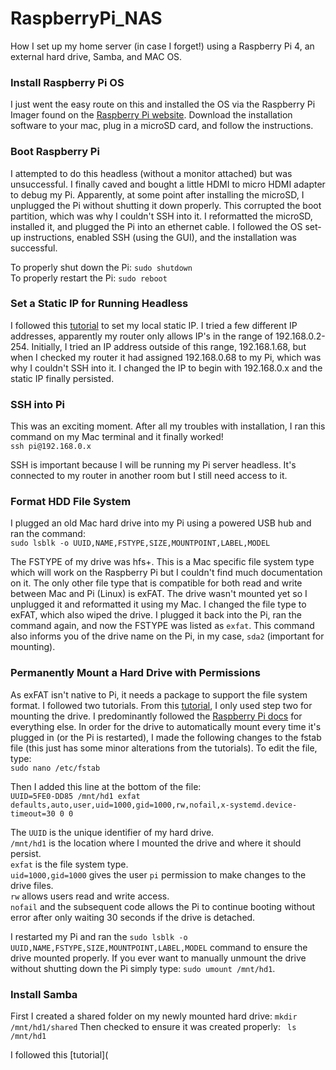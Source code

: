 # RaspberryPi_NAS
How I set up my home server (in case I forget!) using a Raspberry Pi 4, an external hard drive, Samba, and MAC OS.

### Install Raspberry Pi OS
I just went the easy route on this and installed the OS via the Raspberry Pi Imager found on the [Raspberry Pi website](https://www.raspberrypi.org/software/). Download the installation software to your mac, plug in a microSD card, and follow the instructions. 

### Boot Raspberry Pi
I attempted to do this headless (without a monitor attached) but was unsuccessful. I finally caved and bought a little HDMI to micro HDMI adapter to debug my Pi. Apparently, at some point after installing the microSD, I unplugged the Pi without shutting it down properly. This corrupted the boot partition, which was why I couldn't SSH into it. I reformatted the microSD, installed it, and plugged the Pi into an ethernet cable. I followed the OS set-up instructions, enabled SSH (using the GUI), and the installation was successful.    

To properly shut down the Pi: `sudo shutdown`    
To properly restart the Pi: `sudo reboot`   

### Set a Static IP for Running Headless
I followed this [tutorial](https://pimylifeup.com/raspberry-pi-static-ip-address/) to set my local static IP. I tried a few different IP addresses, apparently my router only allows IP's in the range of 192.168.0.2-254. Initially, I tried an IP address outside of this range, 192.168.1.68, but when I checked my router it had assigned 192.168.0.68 to my Pi, which was why I couldn't SSH into it. I changed the IP to begin with 192.168.0.x and the static IP finally persisted.

### SSH into Pi
This was an exciting moment. After all my troubles with installation, I ran this command on my Mac terminal and it finally worked!    
`ssh pi@192.168.0.x`    

SSH is important because I will be running my Pi server headless. It's connected to my router in another room but I still need access to it.

### Format HDD File System
I plugged an old Mac hard drive into my Pi using a powered USB hub and ran the command:   
`sudo lsblk -o UUID,NAME,FSTYPE,SIZE,MOUNTPOINT,LABEL,MODEL`   
         
The FSTYPE of my drive was hfs+. This is a Mac specific file system type which will work on the Raspberry Pi but I couldn't find much documentation on it. The only other file type that is compatible for both read and write between Mac and Pi (Linux) is exFAT. The drive wasn't mounted yet so I unplugged it and reformatted it using my Mac. I changed the file type to exFAT, which also wiped the drive. I plugged it back into the Pi, ran the command again, and now the FSTYPE was listed as `exfat`. This command also informs you of the drive name on the Pi, in my case, `sda2` (important for mounting).   

### Permanently Mount a Hard Drive with Permissions
As exFAT isn't native to Pi, it needs a package to support the file system format. I followed two tutorials. From this [tutorial](https://pimylifeup.com/raspberry-pi-exfat/), I only used step two for mounting the drive. I predominantly followed the [Raspberry Pi docs](https://www.raspberrypi.org/documentation/configuration/external-storage.md) for everything else. In order for the drive to automatically mount every time it's plugged in (or the Pi is restarted), I made the following changes to the fstab file (this just has some minor alterations from the tutorials). To edit the file, type:     
`sudo nano /etc/fstab`   

Then I added this line at the bottom of the file:   
`UUID=5FE0-DD85 /mnt/hd1 exfat defaults,auto,user,uid=1000,gid=1000,rw,nofail,x-systemd.device-timeout=30 0 0`  

The `UUID` is the unique identifier of my hard drive.  
`/mnt/hd1` is the location where I mounted the drive and where it should persist.         
`exfat` is the file system type.   
`uid=1000,gid=1000` gives the user `pi` permission to make changes to the drive files.   
`rw` allows users read and write access.   
`nofail` and the subsequent code allows the Pi to continue booting without error after only waiting 30 seconds if the drive is detached.   

I restarted my Pi and ran the `sudo lsblk -o UUID,NAME,FSTYPE,SIZE,MOUNTPOINT,LABEL,MODEL` command to ensure the drive mounted properly. If you ever want to manually unmount the drive without shutting down the Pi simply type: `sudo umount /mnt/hd1`.

### Install Samba
First I created a shared folder on my newly mounted hard drive: `mkdir /mnt/hd1/shared`
Then checked to ensure it was created properly: ` ls /mnt/hd1`   

I followed this [tutorial](
